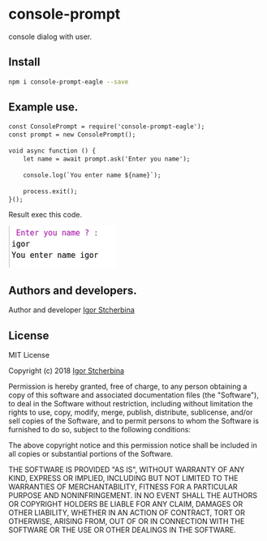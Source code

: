 # console-prompt
console dialog with user.

## Install

``` bash
npm i console-prompt-eagle --save
```
## Example use.

``` node
const ConsolePrompt = require('console-prompt-eagle');
const prompt = new ConsolePrompt();

void async function () {
	let name = await prompt.ask('Enter you name');

	console.log(`You enter name ${name}`);

	process.exit();
}();
```

Result exec this code.

![Result exec this code](https://raw.githubusercontent.com/eagle7410/console-prompt/master/example-result.jpg)

## Authors and developers.

Author and developer [Igor Stcherbina](https://github.com/eagle7410)

## License

MIT License

Copyright (c) 2018 [Igor Stcherbina](https://github.com/eagle7410)

Permission is hereby granted, free of charge, to any person obtaining a copy
of this software and associated documentation files (the "Software"), to deal
in the Software without restriction, including without limitation the rights
to use, copy, modify, merge, publish, distribute, sublicense, and/or sell
copies of the Software, and to permit persons to whom the Software is
furnished to do so, subject to the following conditions:

The above copyright notice and this permission notice shall be included in all
copies or substantial portions of the Software.

THE SOFTWARE IS PROVIDED "AS IS", WITHOUT WARRANTY OF ANY KIND, EXPRESS OR
IMPLIED, INCLUDING BUT NOT LIMITED TO THE WARRANTIES OF MERCHANTABILITY,
FITNESS FOR A PARTICULAR PURPOSE AND NONINFRINGEMENT. IN NO EVENT SHALL THE
AUTHORS OR COPYRIGHT HOLDERS BE LIABLE FOR ANY CLAIM, DAMAGES OR OTHER
LIABILITY, WHETHER IN AN ACTION OF CONTRACT, TORT OR OTHERWISE, ARISING FROM,
OUT OF OR IN CONNECTION WITH THE SOFTWARE OR THE USE OR OTHER DEALINGS IN THE
SOFTWARE.
